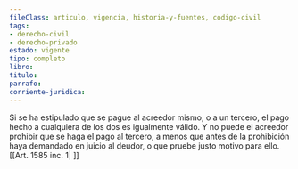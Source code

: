 ```yaml
---
fileClass: articulo, vigencia, historia-y-fuentes, codigo-civil
tags:
- derecho-civil
- derecho-privado
estado: vigente
tipo: completo
libro:
titulo:
parrafo:
corriente-juridica:
---
```

Si se ha estipulado que se pague al acreedor mismo, o a un tercero, el pago hecho a cualquiera de los dos es igualmente válido. Y no puede el acreedor prohibir que se haga el pago al tercero, a menos que antes de la prohibición haya demandado en juicio al deudor, o que pruebe justo motivo para ello. [[Art. 1585 inc. 1| ]]